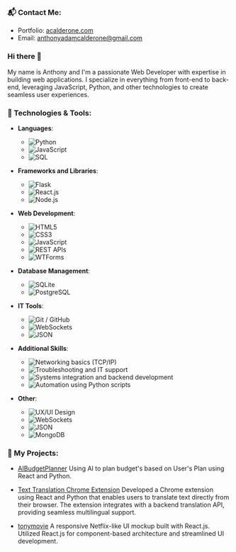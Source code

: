 ### 📬 Contact Me:
- Portfolio: [acalderone.com](https://acalderone.com)
- Email: [anthonyadamcalderone@gmail.com](mailto:anthonyadamcalderone@gmail.com)

### Hi there 👋

My name is Anthony and I'm a passionate Web Developer with expertise in building web applications. I specialize in everything from front-end to back-end, leveraging JavaScript, Python, and other technologies to create seamless user experiences.

### 🔧 Technologies & Tools:
- **Languages**:
  - ![Python](https://img.shields.io/badge/Python-3776AB?style=for-the-badge&logo=python&logoColor=white)
  - ![JavaScript](https://img.shields.io/badge/JavaScript-F7DF1E?style=for-the-badge&logo=javascript&logoColor=black)
  - ![SQL](https://img.shields.io/badge/SQL-003B57?style=for-the-badge&logo=sql&logoColor=white)
  
- **Frameworks and Libraries**:
  - ![Flask](https://img.shields.io/badge/Flask-000000?style=for-the-badge&logo=flask&logoColor=white)
  - ![React.js](https://img.shields.io/badge/React.js-61DAFB?style=for-the-badge&logo=react&logoColor=black)
  - ![Node.js](https://img.shields.io/badge/Node.js-339933?style=for-the-badge&logo=node.js&logoColor=white)
  
- **Web Development**:
  - ![HTML5](https://img.shields.io/badge/HTML5-E34F26?style=for-the-badge&logo=html5&logoColor=white)
  - ![CSS3](https://img.shields.io/badge/CSS3-1572B6?style=for-the-badge&logo=css3&logoColor=white)
  - ![JavaScript](https://img.shields.io/badge/JavaScript-F7DF1E?style=for-the-badge&logo=javascript&logoColor=black)
  - ![REST APIs](https://img.shields.io/badge/REST-4C1B2E?style=for-the-badge&logo=swagger&logoColor=white)
  - ![WTForms](https://img.shields.io/badge/WTForms-000000?style=for-the-badge&logo=python&logoColor=white)
  
- **Database Management**:
  - ![SQLite](https://img.shields.io/badge/SQLite-003B57?style=for-the-badge&logo=sqlite&logoColor=white)
  - ![PostgreSQL](https://img.shields.io/badge/PostgreSQL-336791?style=for-the-badge&logo=postgresql&logoColor=white)

- **IT Tools**:
  - ![Git / GitHub](https://img.shields.io/badge/Git__GitHub-F05032?style=for-the-badge&logo=git&logoColor=white)
  - ![WebSockets](https://img.shields.io/badge/WebSockets-4A90E2?style=for-the-badge&logo=web&logoColor=white)
  - ![JSON](https://img.shields.io/badge/JSON-000000?style=for-the-badge&logo=json&logoColor=white)
 
- **Additional Skills**:
  - ![Networking basics (TCP/IP)](https://img.shields.io/badge/Networking_basics__TCP/IP-008080?style=for-the-badge&logo=internet-explorer&logoColor=white)
  - ![Troubleshooting and IT support](https://img.shields.io/badge/Troubleshooting__and__IT__support-00A4D4?style=for-the-badge&logo=windows&logoColor=white)
  - ![Systems integration and backend development](https://img.shields.io/badge/Systems__integration__and__backend__development-6DB33F?style=for-the-badge&logo=python&logoColor=white)
  - ![Automation using Python scripts](https://img.shields.io/badge/Automation__using__Python__scripts-306998?style=for-the-badge&logo=python&logoColor=white)
    
- **Other**:
  - ![UX/UI Design](https://img.shields.io/badge/UX--UI_Design-FF6F00?style=for-the-badge&logo=adobe&logoColor=white)
  - ![WebSockets](https://img.shields.io/badge/WebSockets-4A90E2?style=for-the-badge&logo=websockets&logoColor=white)
  - ![JSON](https://img.shields.io/badge/JSON-000000?style=for-the-badge&logo=json&logoColor=white)
  - ![MongoDB](https://img.shields.io/badge/MongoDB-47A248?style=for-the-badge&logo=mongodb&logoColor=white)

### 🚀 My Projects:
- [AIBudgetPlanner](https://github.com/AnthonyCCode/Projects/tree/main/budget-planner)
  Using AI to plan budget's based on User's Plan using React and Python.
  
- [Text Translation Chrome Extension](https://github.com/AnthonyCCode/Projects/tree/main/texttranslation)
  Developed a Chrome extension using React and Python that enables users to translate text directly from their browser. The extension integrates with a backend translation API, providing seamless multilingual support.
  
- [tonymovie](https://github.com/AnthonyCCode/Projects/tree/main/tonymovie)
A responsive Netflix-like UI mockup built with React.js. Utilized React.js for component-based architecture and streamlined UI development. 




